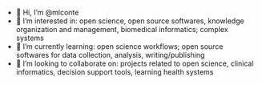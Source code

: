 - 👋 Hi, I’m @mlconte
- 👀 I’m interested in: open science, open source softwares, knowledge organization and management, biomedical informatics; complex systems
- 🌱 I’m currently learning: open science workflows; open source softwares for data collection, analysis, writing/publishing
- 💞️ I’m looking to collaborate on: projects related to open science, clinical informatics, decision support tools, learning health systems

<!--
mlconte/mlconte is a ✨ special ✨ repository because its `README.md` (this file) appears on your GitHub profile.
You can click the Preview link to take a look at your changes.
--->
